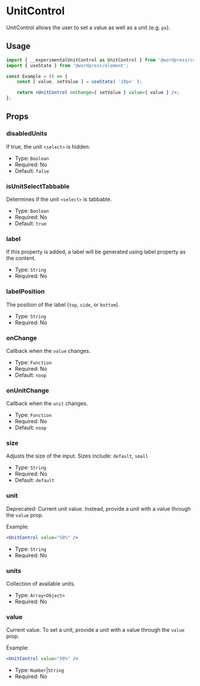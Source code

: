 # UnitControl

UnitControl allows the user to set a value as well as a unit (e.g. `px`).

## Usage

```jsx
import { __experimentalUnitControl as UnitControl } from '@wordpress/components';
import { useState } from '@wordpress/element';

const Example = () => {
	const [ value, setValue ] = useState( '10px' );

	return <UnitControl onChange={ setValue } value={ value } />;
};
```

## Props

### disabledUnits

If true, the unit `<select>` is hidden.

-   Type: `Boolean`
-   Required: No
-   Default: `false`

### isUnitSelectTabbable

Determines if the unit `<select>` is tabbable.

-   Type: `Boolean`
-   Required: No
-   Default: `true`

### label

If this property is added, a label will be generated using label property as the content.

-   Type: `String`
-   Required: No

### labelPosition

The position of the label (`top`, `side`, or `bottom`).

-   Type: `String`
-   Required: No

### onChange

Callback when the `value` changes.

-   Type: `Function`
-   Required: No
-   Default: `noop`

### onUnitChange

Callback when the `unit` changes.

-   Type: `Function`
-   Required: No
-   Default: `noop`

### size

Adjusts the size of the input.
Sizes include: `default`, `small`

-   Type: `String`
-   Required: No
-   Default: `default`

### unit

Deprecated: Current unit value.
Instead, provide a unit with a value through the `value` prop.

Example:

```jsx
<UnitControl value="50%" />
```

-   Type: `String`
-   Required: No

### units

Collection of available units.

-   Type: `Array<Object>`
-   Required: No

### value

Current value. To set a unit, provide a unit with a value through the `value` prop.

Example:

```jsx
<UnitControl value="50%" />
```

-   Type: `Number`|`String`
-   Required: No
